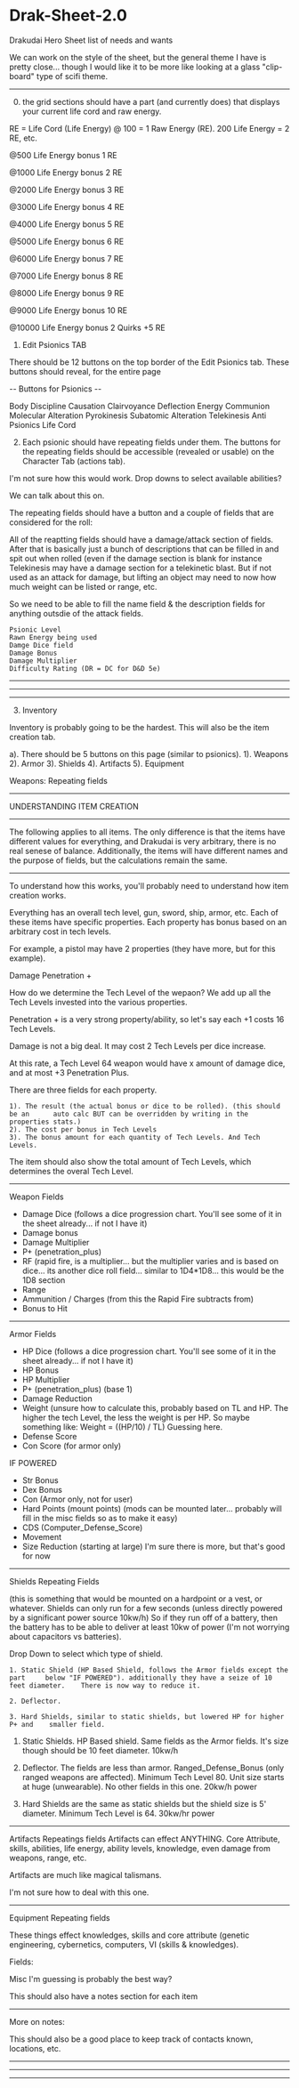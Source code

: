 # Drak-Sheet-2.0

Drakudai Hero Sheet list of needs and wants

We can work on the style of the sheet, but the general theme I have is pretty close... though I would like it to be more like looking at a glass "clip-board" type of scifi theme.

--------------------------------------------

0. the grid sections should have a part (and currently does) that displays your current life cord and raw energy.

RE = Life Cord (Life Energy) @ 100 = 1 Raw Energy (RE). 200 Life Energy = 2 RE, etc.

@500 Life Energy bonus 1 RE

@1000 Life Energy bonus 2 RE

@2000 Life Energy bonus 3 RE

@3000 Life Energy bonus 4 RE

@4000 Life Energy bonus 5 RE

@5000 Life Energy bonus 6 RE

@6000 Life Energy bonus 7 RE

@7000 Life Energy bonus 8 RE

@8000 Life Energy bonus 9 RE

@9000 Life Energy bonus 10 RE

@10000 Life Energy bonus 2 Quirks +5 RE

1. Edit Psionics TAB

There should be 12 buttons on the top border of the Edit Psionics tab. These buttons should reveal, for the entire page

-- Buttons for Psionics --

Body Discipline
Causation
Clairvoyance
Deflection
Energy Communion
Molecular Alteration
Pyrokinesis
Subatomic Alteration
Telekinesis
Anti Psionics
Life Cord

2. Each psionic should have repeating fields under them. The buttons for the repeating fields should be accessible (revealed or usable) on the Character Tab (actions tab).

I'm not sure how this would work. Drop downs to select available abilities?  

We can talk about this on.

The repeating fields should have a button and a couple of fields that are considered for the roll:

All of the reaptting fields should have a damage/attack section of fields.  After that is basically just a bunch of descriptions that can be filled in and spit out when rolled (even if the damage section is blank for instance Telekinesis may have a damage section for a telekinetic blast.  But if not used as an attack for damage, but lifting an object may need to now how much weight can be listed or range, etc. 

So we need to be able to fill the name field & the description fields for anything outsdie of the attack fields.
	
	Psionic Level
	Rawn Energy being used
	Damge Dice field
	Damage Bonus	
	Damage Multiplier
	Difficulty Rating (DR = DC for D&D 5e)
	

--------------------------------------------------------
--------------------------------------------------------
--------------------------------------------------------

3. Inventory

Inventory is probably going to be the hardest.  This will also be the item creation tab.

a). There should be 5 buttons on this page (similar to psionics). 
	1). Weapons
	2). Armor
	3). Shields
	4). Artifacts
	5). Equipment

Weapons: Repeating fields

-------------------------------------
UNDERSTANDING ITEM CREATION

*** 
The following applies to all items. The only difference is that the items have different values for everything, and Drakudai is very arbitrary, there is no real senese of balance. Additionally, the items will have different names and the purpose of fields, but the calculations remain the same. 
***

To understand how this works, you'll probably need to understand how item creation works.

Everything has an overall tech level, gun, sword, ship, armor, etc.  Each of these items have specific properties.  Each property has bonus based on an arbitrary cost in tech levels.

For example, a pistol may have 2 properties (they have more, but for this example).

Damage 
Penetration +

How do we determine the Tech Level of the wepaon? We add up all the Tech Levels invested into the various properties.

Penetration + is a very strong property/ability, so let's say each +1 costs 16 Tech Levels.

Damage is not a big deal. It may cost 2 Tech Levels per dice increase.

At this rate, a Tech Level 64 weapon would have x amount of damage dice, and at most +3 Penetration Plus.

There are three fields for each property. 

	1). The result (the actual bonus or dice to be rolled). (this should be an 		auto calc BUT can be overridden by writing in the properties stats.)
	2). The cost per bonus in Tech Levels
	3). The bonus amount for each quantity of Tech Levels. And Tech Levels.

The item should also show the total amount of Tech Levels, which determines the overal Tech Level.

----------------------------------------

Weapon Fields
- Damage Dice (follows a dice progression chart. You'll see some of it in the sheet already... if not I have it)
- Damage bonus
- Damage Multiplier
- P+ (penetration_plus)
- RF (rapid fire, is a multiplier... but the multiplier varies and is based on dice... its another dice roll field... similar to 1D4*1D8... this would be the 1D8 section
- Range
- Ammunition / Charges (from this the Rapid Fire subtracts from)
- Bonus to Hit

-----------------------------------------

Armor Fields
- HP Dice (follows a dice progression chart. You'll see some of it in the sheet already... if not I have it)
- HP Bonus
- HP Multiplier
- P+ (penetration_plus) (base 1)
- Damage Reduction
- Weight (unsure how to calculate this, probably based on TL and HP. The higher the tech Level, the less the weight is per HP.  So maybe something like: Weight = ((HP/10) / TL) Guessing here.
- Defense Score
- Con Score (for armor only)

IF POWERED
- Str Bonus
- Dex Bonus
- Con (Armor only, not for user)
- Hard Points (mount points) (mods can be mounted later... probably will fill in the misc fields so as to make it easy)
- CDS (Computer_Defense_Score)
- Movement
- Size Reduction (starting at large)
I'm sure there is more, but that's good for now

-------------------------------------------

Shields
Repeating Fields

(this is something that would be mounted on a hardpoint or a vest, or whatever. Shields can only run for a few seconds (unless directly powered by a significant power source 10kw/h) So if they run off of a battery, then the battery has to be able to deliver at least 10kw of power (I'm not worrying about capacitors vs batteries).

Drop Down to select which type of shield.

	1. Static Shield (HP Based Shield, follows the Armor fields except the part 	below "IF POWERED"). additionally they have a seize of 10 feet diameter. 	There is now way to reduce it.

	2. Deflector. 

	3. Hard Shields, similar to static shields, but lowered HP for higher P+ and 	smaller field.


1. Static Shields. HP Based shield. Same fields as the Armor fields. It's size though should be 10 feet diameter. 10kw/h

2. Deflector. The fields are less than armor.  Ranged_Defense_Bonus (only ranged weapons are affected). Minimum Tech Level 80. Unit size starts at huge (unwearable). No other fields in this one. 20kw/h power

3. Hard Shields are the same as static shields but the shield size is 5' diameter. Minimum Tech Level is 64. 30kw/hr power

-------------------------------------------------

Artifacts
Repeatings fields
Artifacts can effect ANYTHING. Core Attribute, skills, abilities, life energy, ability levels, knowledge, even damage from weapons, range, etc.

Artifacts are much like magical talismans.

I'm not sure how to deal with this one.

--------------------------------------------------

Equipment
Repeating fields

These things effect knowledges, skills and core attribute (genetic engineering, cybernetics, computers, VI (skills & knowledges).

Fields:

Misc I'm guessing is probably the best way?

This should also have a notes section for each item


--------------------------------------------------

More on notes:

This should also be a good place to keep track of contacts known, locations, etc.

--------------------------------------------------
--------------------------------------------------
--------------------------------------------------




